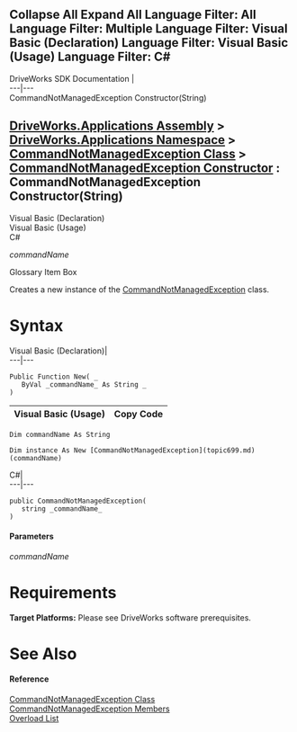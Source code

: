 Collapse All Expand All Language Filter: All  Language Filter: Multiple  Language Filter: Visual Basic (Declaration) Language Filter: Visual Basic (Usage) Language Filter: C#  
---  
DriveWorks SDK Documentation  |   
---|---  
CommandNotManagedException Constructor(String)   
  
[DriveWorks.Applications Assembly](topic13.md) > [DriveWorks.Applications Namespace](topic16.md) > [CommandNotManagedException Class](topic699.md) > [CommandNotManagedException Constructor](topic705.md) : CommandNotManagedException Constructor(String)  
---  
  
Visual Basic (Declaration)    
Visual Basic (Usage)    
C# 

_commandName_
    

Glossary Item Box

Creates a new instance of the [CommandNotManagedException](topic699.md) class. 

# Syntax

Visual Basic (Declaration)|   
---|---  
      
    
    Public Function New( _
       ByVal _commandName_ As String _
    )  
  
Visual Basic (Usage)| Copy Code  
---|---  
      
    
    Dim commandName As String
     
    Dim instance As New [CommandNotManagedException](topic699.md)(commandName)  
  
C#|   
---|---  
      
    
    public CommandNotManagedException( 
       string _commandName_
    )  
  
#### Parameters

 _commandName_
    

# Requirements

**Target Platforms:** Please see DriveWorks software prerequisites.

# See Also

#### Reference

[CommandNotManagedException Class](topic699.md)   
[CommandNotManagedException Members](topic700.md)   
[Overload List](topic705.md)



